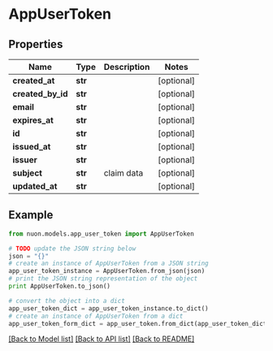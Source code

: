 # AppUserToken


## Properties

Name | Type | Description | Notes
------------ | ------------- | ------------- | -------------
**created_at** | **str** |  | [optional] 
**created_by_id** | **str** |  | [optional] 
**email** | **str** |  | [optional] 
**expires_at** | **str** |  | [optional] 
**id** | **str** |  | [optional] 
**issued_at** | **str** |  | [optional] 
**issuer** | **str** |  | [optional] 
**subject** | **str** | claim data | [optional] 
**updated_at** | **str** |  | [optional] 

## Example

```python
from nuon.models.app_user_token import AppUserToken

# TODO update the JSON string below
json = "{}"
# create an instance of AppUserToken from a JSON string
app_user_token_instance = AppUserToken.from_json(json)
# print the JSON string representation of the object
print AppUserToken.to_json()

# convert the object into a dict
app_user_token_dict = app_user_token_instance.to_dict()
# create an instance of AppUserToken from a dict
app_user_token_form_dict = app_user_token.from_dict(app_user_token_dict)
```
[[Back to Model list]](../README.md#documentation-for-models) [[Back to API list]](../README.md#documentation-for-api-endpoints) [[Back to README]](../README.md)


